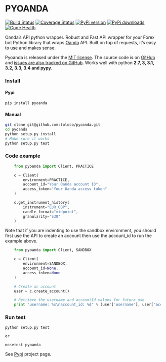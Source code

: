 # PYOANDA

[![Build Status](https://travis-ci.org/toloco/pyoanda.svg?branch=master)](https://travis-ci.org/toloco/pyoanda)
[![Coverage Status](https://coveralls.io/repos/toloco/pyoanda/badge.svg)](https://coveralls.io/r/toloco/pyoanda)
[![PyPi version](https://img.shields.io/pypi/v/pyoanda.svg)](https://pypi.python.org/pypi/pyoanda)
[![PyPi downloads](https://img.shields.io/pypi/dm/pyoanda.svg)](https://pypi.python.org/pypi/pyoanda)
[![Code Health](https://landscape.io/github/toloco/pyoanda/master/landscape.svg?style=flat)](https://landscape.io/github/toloco/pyoanda/master)

Oanda’s API python wrapper. Robust and Fast API wrapper for your Forex bot
Python library that wraps [Oanda](http://oanda.com) API. Built on top of requests, it’s easy to use and makes sense.

Pyoanda is released under the [MIT license](https://raw.githubusercontent.com/toloco/pyoanda/master/LICENSE). The source code is on [GitHub](https://github.com/toloco/pyoanda/) and [issues are also tracked on GitHub](https://github.com/toloco/pyoanda/issues). Works well with python  __2.7, 3, 3.1, 3.2, 3.3, 3.4 and pypy__.

### Install 
#### Pypi
```bash
pip install pyoanda
```

#### Manual
```bash
git clone git@github.com:toloco/pyoanda.git
cd pyoanda
python setup.py install
# Make sure it works
python setup.py test
```

### Code example

```python
    from pyoanda import Client, PRACTICE

    c = Client(
        environment=PRACTICE,
        account_id="Your Oanda account ID",
        access_token="Your Oanda access token"
    )

    c.get_instrument_history(
        instrument="EUR_GBP",
        candle_format="midpoint",
        granularity="S30"
    )
```

Note that if you are indenting to use the sandbox environment, you should first use the  API to create an account then use the account_id to run the example above.

```python
    from pyoanda import Client, SANDBOX

    c = Client(
        environment=SANDBOX,
        account_id=None,
        access_token=None
    )

    # Create an account
    user = c.create_account()

    # Retrieve the username and accountId values for future use
    print "username: %s\naccount_id: %d" % (user['username'], user['accountId'])
```


### Run test
```shell
python setup.py test

or 

nosetest pyoanda

```


See [Pypi](https://pypi.python.org/pypi/pyoanda) project page.



